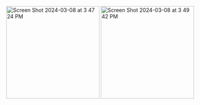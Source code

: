 <img width="248" alt="Screen Shot 2024-03-08 at 3 47 24 PM" src="https://github.com/prakashojha/DailyNews/assets/8487111/bf11a414-cfad-4578-8357-09c4cede1aa1">



<img width="248" alt="Screen Shot 2024-03-08 at 3 49 42 PM" src="https://github.com/prakashojha/DailyNews/assets/8487111/25afe398-5c9b-4a88-99eb-2ac5c2ac2850">
